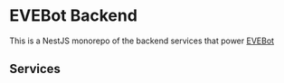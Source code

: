 # EVEBot Backend

This is a NestJS monorepo of the backend services that power [EVEBot](https://evebot.tools)

## Services
